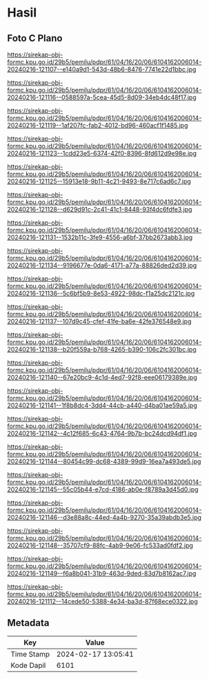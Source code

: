 # Hasil

## Foto C Plano

https://sirekap-obj-formc.kpu.go.id/29b5/pemilu/pdpr/61/04/16/20/06/6104162006014-20240216-121107--e140a9d1-543d-48b6-8476-7741e22d1bbc.jpg

https://sirekap-obj-formc.kpu.go.id/29b5/pemilu/pdpr/61/04/16/20/06/6104162006014-20240216-121116--0588597a-5cea-45d5-8d09-34eb4dc48f17.jpg

https://sirekap-obj-formc.kpu.go.id/29b5/pemilu/pdpr/61/04/16/20/06/6104162006014-20240216-121119--1af207fc-fab2-4012-bd96-460acf1f1485.jpg

https://sirekap-obj-formc.kpu.go.id/29b5/pemilu/pdpr/61/04/16/20/06/6104162006014-20240216-121123--1cdd23e5-6374-42f0-8396-8fd612d9e98e.jpg

https://sirekap-obj-formc.kpu.go.id/29b5/pemilu/pdpr/61/04/16/20/06/6104162006014-20240216-121125--15913e18-9b11-4c21-9493-8e717c6ad6c7.jpg

https://sirekap-obj-formc.kpu.go.id/29b5/pemilu/pdpr/61/04/16/20/06/6104162006014-20240216-121128--d629d91c-2c41-41c1-8448-93f4dc6fdfe3.jpg

https://sirekap-obj-formc.kpu.go.id/29b5/pemilu/pdpr/61/04/16/20/06/6104162006014-20240216-121131--1532b11c-3fe9-4556-a6bf-37bb2673abb3.jpg

https://sirekap-obj-formc.kpu.go.id/29b5/pemilu/pdpr/61/04/16/20/06/6104162006014-20240216-121134--9196677e-0da6-4171-a77a-88826ded2d39.jpg

https://sirekap-obj-formc.kpu.go.id/29b5/pemilu/pdpr/61/04/16/20/06/6104162006014-20240216-121136--5c6bf5b9-8e53-4922-98dc-f1a25dc2121c.jpg

https://sirekap-obj-formc.kpu.go.id/29b5/pemilu/pdpr/61/04/16/20/06/6104162006014-20240216-121137--107d9c45-cfef-41fe-ba6e-42fe376548e9.jpg

https://sirekap-obj-formc.kpu.go.id/29b5/pemilu/pdpr/61/04/16/20/06/6104162006014-20240216-121138--b20f559a-b768-4265-b390-106c2fc301bc.jpg

https://sirekap-obj-formc.kpu.go.id/29b5/pemilu/pdpr/61/04/16/20/06/6104162006014-20240216-121140--67e20bc9-4c1d-4ed7-92f8-eee06179389e.jpg

https://sirekap-obj-formc.kpu.go.id/29b5/pemilu/pdpr/61/04/16/20/06/6104162006014-20240216-121141--1f8b8dc4-3dd4-44cb-a440-d4ba01ae59a5.jpg

https://sirekap-obj-formc.kpu.go.id/29b5/pemilu/pdpr/61/04/16/20/06/6104162006014-20240216-121142--4c12f685-6c43-4764-9b7b-bc24dcd94df1.jpg

https://sirekap-obj-formc.kpu.go.id/29b5/pemilu/pdpr/61/04/16/20/06/6104162006014-20240216-121144--80454c99-dc68-4389-99d9-16ea7a493de5.jpg

https://sirekap-obj-formc.kpu.go.id/29b5/pemilu/pdpr/61/04/16/20/06/6104162006014-20240216-121145--55c05b44-e7cd-4186-ab0e-f8789a3d45d0.jpg

https://sirekap-obj-formc.kpu.go.id/29b5/pemilu/pdpr/61/04/16/20/06/6104162006014-20240216-121146--d3e88a8c-44ed-4a4b-9270-35a39abdb3e5.jpg

https://sirekap-obj-formc.kpu.go.id/29b5/pemilu/pdpr/61/04/16/20/06/6104162006014-20240216-121148--35707cf9-88fc-4ab9-9e06-fc533ad0fdf2.jpg

https://sirekap-obj-formc.kpu.go.id/29b5/pemilu/pdpr/61/04/16/20/06/6104162006014-20240216-121149--f6a8b041-31b9-463d-9ded-83d7b8162ac7.jpg

https://sirekap-obj-formc.kpu.go.id/29b5/pemilu/pdpr/61/04/16/20/06/6104162006014-20240216-121112--14cede50-5388-4e34-ba3d-87f68ece0322.jpg


## Metadata

| Key        | Value               |
| ---------- | ------------------- |
| Time Stamp | 2024-02-17 13:05:41 |
| Kode Dapil | 6101                |




